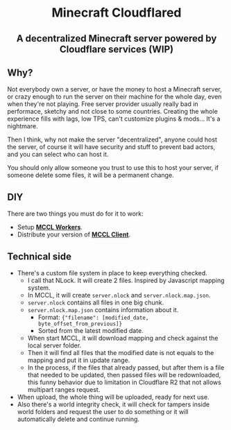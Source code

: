<h1 align=center>
  Minecraft Cloudflared
</h1>
<h2 align=center>
  A decentralized Minecraft server powered by Cloudflare services (WIP)
</h2>

## Why?
Not everybody own a server, or have the money to host a Minecraft server, or crazy enough to run the server on their machine for the whole day, even when they're not playing. Free server provider usually really bad in performace, sketchy and not close to some countries. Creating the whole experience fills with lags, low TPS, can't customize plugins & mods... It's a nightmare.

Then I think, why not make the server "decentralized", anyone could host the server, of course it will have security and stuff to prevent bad actors, and you can select who can host it.

You should only allow someone you trust to use this to host your server, if someone delete some files, it will be a permanent change.

## DIY
There are two things you must do for it to work:
- Setup [**MCCL Workers**](https://github.com/Neurs12/MCCL-workers).
- Distribute your version of [**MCCL Client**](https://github.com/Neurs12/MCCL-client).

## Technical side
- There's a custom file system in place to keep everything checked.
  - I call that NLock. It will create 2 files. Inspired by Javascript mapping system.
  - In MCCL, it will create `server.nlock` and `server.nlock.map.json`.
  - `server.nlock` contains all files in one big chunk.
  - `server.nlock.map.json` contains information about it.
      - Format: `{"filename": [modified_date, byte_offset_from_previous]}`
      - Sorted from the latest modified date.
  - When start MCCL, it will download mapping and check against the local server folder.
  - Then it will find all files that the modified date is not equals to the mapping and put it in update range.
  - In the process, if the files that already passed, but after them is a file that needed to be updated, then passed files will be redownloaded, this funny behavior due to limitation in Cloudflare R2 that not allows multipart ranges request.
- When upload, the whole thing will be uploaded, ready for next use.
- Also there's a world integrity check, it will check for tampers inside world folders and request the user to do something or it will automatically delete and continue running.
